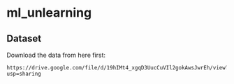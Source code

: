 # ml_unlearning


## Dataset
Download the data from here first:
```
https://drive.google.com/file/d/19hIMt4_xgqD3UucCuVIl2gokAwsJwrEh/view?usp=sharing
```